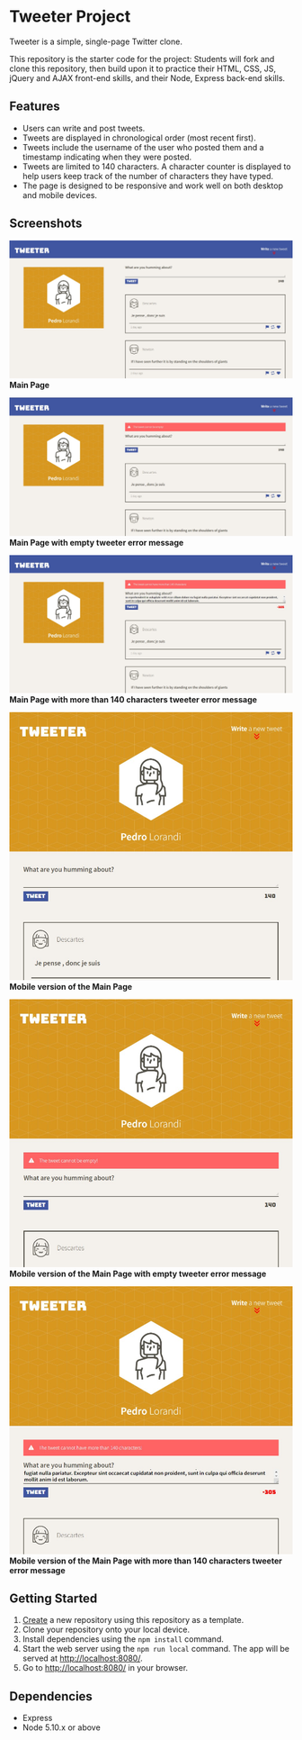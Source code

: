 # Tweeter Project

Tweeter is a simple, single-page Twitter clone.

This repository is the starter code for the project: Students will fork and clone this repository, then build upon it to practice their HTML, CSS, JS, jQuery and AJAX front-end skills, and their Node, Express back-end skills.

## Features

- Users can write and post tweets.
- Tweets are displayed in chronological order (most recent first).
- Tweets include the username of the user who posted them and a timestamp indicating when they were posted.
- Tweets are limited to 140 characters. A character counter is displayed to help users keep track of the number of characters they have typed.
- The page is designed to be responsive and work well on both desktop and mobile devices.

## Screenshots

!["Main Page"](https://github.com/pedrolorandi/tweeter/blob/master/public/images/Tweeter%20-%20Main%20Page.jpg?raw=true)
**Main Page**

!["Main Page with empty tweeter error message"](https://github.com/pedrolorandi/tweeter/blob/master/public/images/Tweeter%20-%20Error%201.jpg?raw=true)
**Main Page with empty tweeter error message**

!["Main Page with more than 140 characters tweeter error message"](https://github.com/pedrolorandi/tweeter/blob/master/public/images/Tweeter%20-%20Error%202.jpg?raw=true)
**Main Page with more than 140 characters tweeter error message**

!["Mobile version of the Main Page"](https://github.com/pedrolorandi/tweeter/blob/master/public/images/Tweeter%20-%20Mobile%20-%20Main%20Page.jpg?raw=true)
**Mobile version of the Main Page**

!["Mobile version of the Main Page with empty tweeter error message"](https://github.com/pedrolorandi/tweeter/blob/master/public/images/Tweeter%20-%20Mobile%20-%20Error%201.jpg?raw=true)
**Mobile version of the Main Page with empty tweeter error message**

!["Mobile version of the Main Page with more than 140 characters tweeter error message"](https://github.com/pedrolorandi/tweeter/blob/master/public/images/Tweeter%20-%20Mobile%20-%20Error%2002.jpg?raw=true)
**Mobile version of the Main Page with more than 140 characters tweeter error message**

## Getting Started

1. [Create](https://docs.github.com/en/repositories/creating-and-managing-repositories/creating-a-repository-from-a-template) a new repository using this repository as a template.
2. Clone your repository onto your local device.
3. Install dependencies using the `npm install` command.
3. Start the web server using the `npm run local` command. The app will be served at <http://localhost:8080/>.
4. Go to <http://localhost:8080/> in your browser.

## Dependencies

- Express
- Node 5.10.x or above